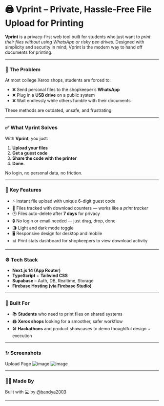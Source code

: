 # 🖨️ Vprint – Private, Hassle-Free File Upload for Printing

**Vprint** is a privacy-first web tool built for students who just want to *print their files without using WhatsApp or risky pen drives*. Designed with simplicity and security in mind, Vprint is the modern way to hand off documents for printing.

---

### 🧠 The Problem

At most college Xerox shops, students are forced to:

- ❌ Send personal files to the shopkeeper’s **WhatsApp**
- ❌ Plug in a **USB drive** on a public system
- ❌ Wait endlessly while others fumble with their documents

These methods are outdated, unsafe, and frustrating.

---

### ✅ What Vprint Solves

With **Vprint**, you just:

1. **Upload your files**
2. **Get a guest code**
3. **Share the code with the printer**
4. **Done.**

No login, no personal data, no friction.

---

### 🔐 Key Features

- ⚡ Instant file upload with unique 6-digit guest code
- 🧾 Files tracked with download counters — works like a *print tracker*
- 🕒 Files auto-delete after **7 days** for privacy
- 🔒 No login or email needed — just drag, drop, done
- 🌗 Light and dark mode toggle
- 🖥️ Responsive design for desktop and mobile
- 📊 Print stats dashboard for shopkeepers to view download activity

---

### ⚙️ Tech Stack

- **Next.js 14 (App Router)**
- **TypeScript** + **Tailwind CSS**
- **Supabase** – Auth, DB, Realtime, Storage
- **Firebase Hosting (via Firebase Studio)**

---

### 🧪 Built For

- 📚 **Students** who need to print files on shared systems
- 🖨️ **Xerox shops** looking for a smoother, safer workflow
- 🛠️ **Hackathons** and product showcases to demo thoughtful design + execution

---

### ✨ Screenshots

Upload Page 
![image](https://github.com/user-attachments/assets/dc96ddb0-9776-4644-8385-8f276409ae37) ![image](https://github.com/user-attachments/assets/1e585a35-f230-4b79-b8c4-db4d499992c3)





---

### 🧑‍💻 Made By

Built with 💻 by [@bandya2003](https://github.com/bandya2003)  

---

